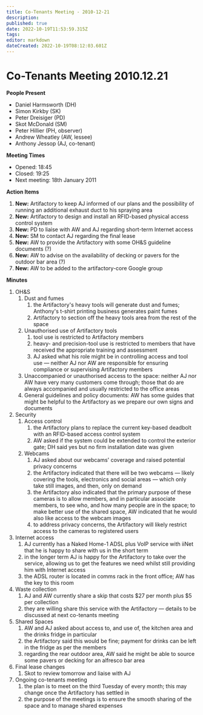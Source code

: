 ```yaml
---
title: Co-Tenants Meeting - 2010-12-21
description: 
published: true
date: 2022-10-19T11:53:59.315Z
tags: 
editor: markdown
dateCreated: 2022-10-19T08:12:03.601Z
---
```


# Co-Tenants Meeting 2010.12.21

**People Present**

-   Daniel Harmsworth (DH)
-   Simon Kirkby (SK)
-   Peter Dreisiger (PD)
-   Skot McDonald (SM)
-   Peter Hillier (PH, observer)
-   Andrew Wheatley (AW, lessee)
-   Anthony Jessop (AJ, co-tenant)

**Meeting Times**

-   Opened: 18:45
-   Closed: 19:25
-   Next meeting: 18th January 2011

**Action Items**

1.  **New:** Artifactory to keep AJ informed of our plans and the possibility of running an additional exhaust duct to his spraying area
2.  **New:** Artifactory to design and install an RFID-based physical access control system
3.  **New:** PD to liaise with AW and AJ regarding short-term Internet access
4.  **New:** SM to contact AJ regarding the final lease
5.  **New:** AW to provide the Artifactory with some OH&S guideline documents (?)
6.  **New:** AW to advise on the availability of decking or pavers for the outdoor bar area (?)
7.  **New:** AW to be added to the artifactory-core Google group

**Minutes**

1.  OH&S
    1.  Dust and fumes
        1.  the Artifactory's heavy tools will generate dust and fumes; Anthony's t-shirt printing business generates paint fumes
        2.  Artifactory to section off the heavy tools area from the rest of the space
    2.  Unauthorised use of Artifactory tools
        1.  tool use is restricted to Artifactory members
        2.  heavy- and precision-tool use is restricted to members that have received the appropriate training and assessment
        3.  AJ asked what his role might be in controlling access and tool use — neither AJ nor AW are responsible for ensuring compliance or supervising Artifactory members
    3.  Unaccompanied or unauthorised access to the space: neither AJ nor AW have very many customers come through; those that do are always accompanied and usually restricted to the office areas
    4.  General guidelines and policy documents: AW has some guides that might be helpful to the Artifactory as we prepare our own signs and documents
2.  Security
    1.  Access control
        1.  the Artifactory plans to replace the current key-based deadbolt with an RFID-based access control system
        2.  AW asked if the system could be extended to control the exterior gate; DH said yes but no firm installation date was given
    2.  Webcams
        1.  AJ asked about our webcams' coverage and raised potential privacy concerns
        2.  the Artifactory indicated that there will be two webcams — likely covering the tools, electronics and social areas — which only take still images, and then, only on demand
        3.  the Artifactory also indicated that the primary purpose of these cameras is to allow members, and in particular associate members, to see who, and how many people are in the space; to make better use of the shared space, AW indicated that he would also like access to the webcam images
        4.  to address privacy concerns, the Artifactory will likely restrict access to the cameras to registered users
3.  Internet access
    1.  AJ currently has a Naked Home-1 ADSL plus VoIP service with iiNet that he is happy to share with us in the short term
    2.  in the longer term AJ is happy for the Artifactory to take over the service, allowing us to get the features we need whilst still providing him with Internet access
    3.  the ADSL router is located in comms rack in the front office; AW has the key to this room
4.  Waste collection
    1.  AJ and AW currently share a skip that costs \$27 per month plus \$5 per collection
    2.  they are willing share this service with the Artifactory — details to be discussed at next co-tenants meeting
5.  Shared Spaces
    1.  AW and AJ asked about access to, and use of, the kitchen area and the drinks fridge in particular
    2.  the Artifactory said this would be fine; payment for drinks can be left in the fridge as per the members
    3.  regarding the rear outdoor area, AW said he might be able to source some pavers or decking for an alfresco bar area
6.  Final lease changes
    1.  Skot to review tomorrow and liaise with AJ
7.  Ongoing co-tenants meeting
    1.  the plan is to meet on the third Tuesday of every month; this may change once the Artifactory has settled in
    2.  the purpose of the meetings is to ensure the smooth sharing of the space and to manage shared expenses
